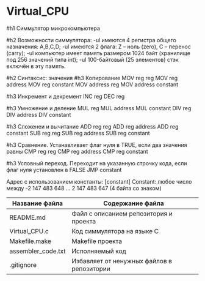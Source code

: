 # Virtual_CPU

#h1 Симмулятор микрокомпьютера

#h2 Возможности симмулятора:
-ul имеются 4 регистра общего назначения: A,B,C,D;
-ul имеются 2 флага: Z – ноль (zero), C – перенос (carry);
-ul компьютер имеет память размером 1024 байт (хранилище под 256 значений типа int); 
-ul 100-байтовый (25 элементов) стэк включён в эту память.

#h2 Синтаксис:
значения
#h3 Копирование 
MOV reg reg
MOV reg address
MOV reg constant
MOV address reg
MOV address constant

#h3 Инкремент и декремент
INC reg 
DEC reg

#h3 Умножение и деление
MUL reg
MUL address
MUL constant
DIV reg
DIV address
DIV constant

#h3 Сложенеи и вычитание
ADD reg reg
ADD reg address
ADD reg constant
SUB reg reg
SUB reg address
SUB reg constant

#h3 Сравнение. Устанавливает флаг нуля в TRUE, если два значения равны
CMP reg reg
CMP reg address
CMP reg constant

#h3 Условный переход. Переходит на указанную строчку кода, если флаг нуля установлен в FALSE
JMP constant

Адрес с использованием константы: [constant]
Constant: любое число между  -2 147 483 648 ... 2 147 483 647 (4 байта со знаком)

Название файла     | Содержание файла
-------------------|----------------------
README.md          | Файл с описанием репозитория и проекта
Virtual_CPU.c      | Код симмулятора на языке C
Makefile.make      | Makefile проекта
assembler_code.txt | Исполняемый код
.gitignore         | Избавляет от ненужных файлов в репозитории